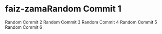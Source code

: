 # faiz-zamaRandom Commit 1
Random Commit 2
Random Commit 3
Random Commit 4
Random Commit 5
Random Commit 6
